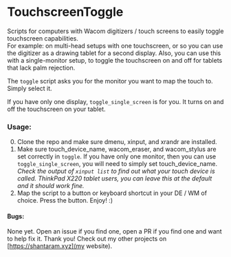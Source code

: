 # TouchscreenToggle
Scripts for computers with Wacom digitizers / touch screens to easily toggle touchscreen capabilities.    
For example: on multi-head setups with one touchscreen, or so you can use the digitizer as a drawing tablet for a second display. Also, you can use this with a single-monitor setup, to toggle the touchscreen on and off for tablets that lack palm rejection.

The `toggle` script asks you for the monitor you want to map the touch to. Simply select it.

If you have only one display, `toggle_single_screen` is for you. It turns on and off the touchscreen on your tablet.


### Usage:
0. Clone the repo and make sure dmenu, xinput, and xrandr are installed.
1. Make sure touch_device_name, wacom_eraser, and wacom_stylus are set correctly in `toggle`. If you have only one monitor, then you can use `toggle_single_screen`, you will need to simply set touch_device_name. 
*Check the output of `xinput list` to find out what your touch device is called. ThinkPad X220 tablet users, you can leave this at the default and it should work fine.*
2. Map the script to a button or keyboard shortcut in your DE / WM of choice. Press the button. Enjoy! :)

#### Bugs:
None yet. Open an issue if you find one, open a PR if you find one and want to help fix it. Thank you!
Check out my other projects on [https://shantaram.xyz](my website).
